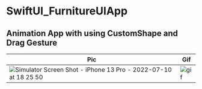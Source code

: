 # SwiftUI_FurnitureUIApp

## Animation App with using CustomShape and Drag Gesture
| Pic | Gif |
| --- | --- |
| ![Simulator Screen Shot - iPhone 13 Pro - 2022-07-10 at 18 25 50](https://user-images.githubusercontent.com/13864469/178139486-2ea2e0fa-2242-4345-9b93-368fb442e417.png) | ![gif](https://media.giphy.com/media/IGYMaByRroEWngfQh2/giphy.gif) |
